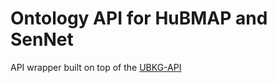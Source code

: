 # Ontology API for HuBMAP and SenNet

API wrapper built on top of the [UBKG-API](https://github.com/x-atlas-consortia/ubkg-api)